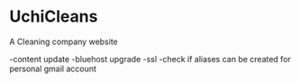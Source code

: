# UchiCleans
A Cleaning company website


-content update
-bluehost upgrade
-ssl
-check if aliases can be created for personal gmail account
